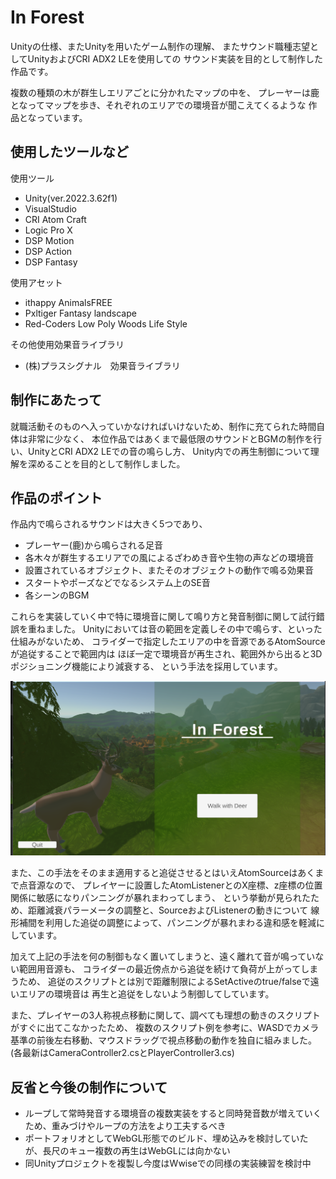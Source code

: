 # In Forest

Unityの仕様、またUnityを用いたゲーム制作の理解、
またサウンド職種志望としてUnityおよびCRI ADX2 LEを使用しての
サウンド実装を目的として制作した作品です。

複数の種類の木が群生しエリアごとに分かれたマップの中を、
プレーヤーは鹿となってマップを歩き、それぞれのエリアでの環境音が聞こえてくるような
作品となっています。


## 使用したツールなど
使用ツール
* Unity(ver.2022.3.62f1)
* VisualStudio
* CRI Atom Craft
* Logic Pro X
* DSP Motion
* DSP Action
* DSP Fantasy

使用アセット
* ithappy AnimalsFREE
* Pxltiger Fantasy landscape
* Red-Coders Low Poly Woods Life Style

その他使用効果音ライブラリ
* (株)プラスシグナル　効果音ライブラリ

## 制作にあたって

就職活動そのものへ入っていかなければいけないため、制作に充てられた時間自体は非常に少なく、
本位作品ではあくまで最低限のサウンドとBGMの制作を行い、UnityとCRI ADX2 LEでの音の鳴らし方、
Unity内での再生制御について理解を深めることを目的として制作しました。

## 作品のポイント

作品内で鳴らされるサウンドは大きく5つであり、
* プレーヤー(鹿)から鳴らされる足音
* 各木々が群生するエリアでの風によるざわめき音や生物の声などの環境音
* 設置されているオブジェクト、またそのオブジェクトの動作で鳴る効果音
* スタートやポーズなどでなるシステム上のSE音
* 各シーンのBGM

これらを実装していく中で特に環境音に関して鳴り方と発音制御に関して試行錯誤を重ねました。
Unityにおいては音の範囲を定義しその中で鳴らす、といった仕組みがないため、
コライダーで指定したエリアの中を音源であるAtomSourceが追従することで範囲内は
ほぼ一定で環境音が再生され、範囲外から出ると3Dポジショニング機能により減衰する、
という手法を採用しています。

![サンプル画像1](ReadMeImg/readmeimg1.png)

また、この手法をそのまま適用すると追従させるとはいえAtomSourceはあくまで点音源なので、
プレイヤーに設置したAtomListenerとのX座標、z座標の位置関係に敏感になりパンニングが暴れまわってしまう、
という挙動が見られたため、距離減衰パラーメータの調整と、SourceおよびListenerの動きについて
線形補間を利用した追従の調整によって、パンニングが暴れまわる違和感を軽減にしています。

加えて上記の手法を何の制御もなく置いてしまうと、遠く離れて音が鳴っていない範囲用音源も、
コライダーの最近傍点から追従を続けて負荷が上がってしまうため、
追従のスクリプトとは別で距離制限によるSetActiveのtrue/falseで遠いエリアの環境音は
再生と追従をしないよう制御してしています。

また、プレイヤーの3人称視点移動に関して、調べても理想の動きのスクリプトがすぐに出てこなかったため、
複数のスクリプト例を参考に、WASDでカメラ基準の前後左右移動、マウスドラッグで視点移動の動作を独自に組みました。
(各最新はCameraController2.csとPlayerController3.cs)

## 反省と今後の制作について

* ループして常時発音する環境音の複数実装をすると同時発音数が増えていくため、重みづけやループの方法をより工夫するべき
* ポートフォリオとしてWebGL形態でのビルド、埋め込みを検討していたが、長尺のキュー複数の再生はWebGLには向かない
* 同Unityプロジェクトを複製し今度はWwiseでの同様の実装練習を検討中
